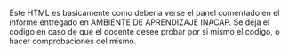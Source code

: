 Este HTML es basicamente como deberia verse el panel comentado en el informe entregado en AMBIENTE DE APRENDIZAJE INACAP.
Se deja el codigo en caso de que el docente desee probar por si mismo el codigo, o hacer comprobaciones del mismo.
